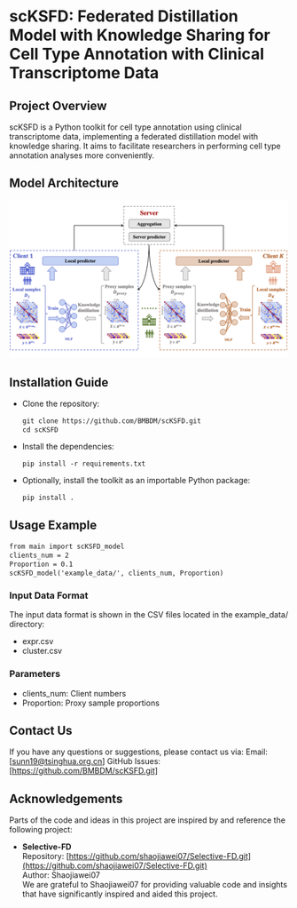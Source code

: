 # scKSFD: Federated Distillation Model with Knowledge Sharing for Cell Type Annotation with Clinical Transcriptome Data

## Project Overview
scKSFD is a Python toolkit for cell type annotation using clinical transcriptome data, implementing a federated distillation model with knowledge sharing. It aims to facilitate researchers in performing cell type annotation analyses more conveniently.

## Model Architecture
![The Model Architecture of scKSFD](https://github.com/BMBDM/scKSFD/blob/main/scKSFD_model.png)

## Installation Guide
- Clone the repository:
  ```
  git clone https://github.com/BMBDM/scKSFD.git
  cd scKSFD
  ```
- Install the dependencies:
  ```
  pip install -r requirements.txt
  ```
- Optionally, install the toolkit as an importable Python package:
  ```
  pip install .
  ```
  
## Usage Example
  ```
  from main import scKSFD_model
  clients_num = 2
  Proportion = 0.1
  scKSFD_model('example_data/', clients_num, Proportion)
  ```
### Input Data Format
The input data format is shown in the CSV files located in the example_data/ directory:
- expr.csv
- cluster.csv
### Parameters
- clients_num: Client numbers 
- Proportion: Proxy sample proportions

## Contact Us
If you have any questions or suggestions, please contact us via:
Email: [sunn19@tsinghua.org.cn]
GitHub Issues: [https://github.com/BMBDM/scKSFD.git]

## Acknowledgements  
  
Parts of the code and ideas in this project are inspired by and reference the following project:  
  
- **Selective-FD**    
  Repository: [https://github.com/shaojiawei07/Selective-FD.git](https://github.com/shaojiawei07/Selective-FD.git)    
  Author: Shaojiawei07    
  We are grateful to Shaojiawei07 for providing valuable code and insights that have significantly inspired and aided this project.

